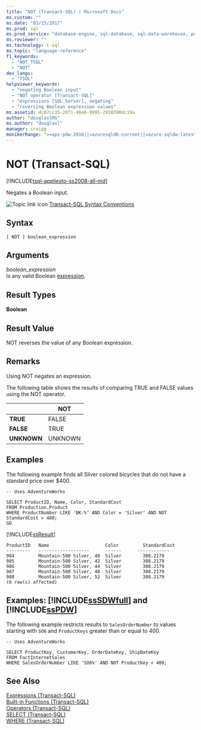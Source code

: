 ```yaml
---
title: "NOT (Transact-SQL) | Microsoft Docs"
ms.custom: ""
ms.date: "03/15/2017"
ms.prod: sql
ms.prod_service: "database-engine, sql-database, sql-data-warehouse, pdw"
ms.reviewer: ""
ms.technology: t-sql
ms.topic: "language-reference"
f1_keywords: 
  - "NOT_TSQL"
  - "NOT"
dev_langs: 
  - "TSQL"
helpviewer_keywords: 
  - "negating Boolean input"
  - "NOT operator [Transact-SQL]"
  - "expressions [SQL Server], negating"
  - "reversing Boolean expression values"
ms.assetid: dc07cc35-20f1-46e6-9995-2938390dc19a
author: "douglaslMS"
ms.author: "douglasl"
manager: craigg
monikerRange: ">=aps-pdw-2016||=azuresqldb-current||=azure-sqldw-latest||>=sql-server-2016||=sqlallproducts-allversions||>=sql-server-linux-2017||=azuresqldb-mi-current"
---
```

# NOT (Transact-SQL)
[!INCLUDE[tsql-appliesto-ss2008-all-md](../../includes/tsql-appliesto-ss2008-all-md.md)]

  Negates a Boolean input.  
  
 ![Topic link icon](../../database-engine/configure-windows/media/topic-link.gif "Topic link icon") [Transact-SQL Syntax Conventions](../../t-sql/language-elements/transact-sql-syntax-conventions-transact-sql.md)  
  
## Syntax  
  
```  
[ NOT ] boolean_expression  
```  
  
## Arguments  
 *boolean_expression*  
 Is any valid Boolean [expression](../../t-sql/language-elements/expressions-transact-sql.md).  
  
## Result Types  
 **Boolean**  
  
## Result Value  
 NOT reverses the value of any Boolean expression.  
  
## Remarks  
 Using NOT negates an expression.  
  
 The following table shows the results of comparing TRUE and FALSE values using the NOT operator.  
  
||NOT|  
|------|---------|  
|**TRUE**|FALSE|  
|**FALSE**|TRUE|  
|**UNKNOWN**|UNKNOWN|  
  
## Examples  
 The following example finds all Silver colored bicycles that do not have a standard price over $400.  
  
```  
-- Uses AdventureWorks  
  
SELECT ProductID, Name, Color, StandardCost  
FROM Production.Product  
WHERE ProductNumber LIKE 'BK-%' AND Color = 'Silver' AND NOT StandardCost > 400;  
GO  
```  
  
 [!INCLUDE[ssResult](../../includes/ssresult-md.md)]  
  
 ```
 ProductID   Name                     Color         StandardCost
 ---------   -------------------      ------      ------------
 984         Mountain-500 Silver, 40  Silver        308.2179
 985         Mountain-500 Silver, 42  Silver        308.2179
 986         Mountain-500 Silver, 44  Silver        308.2179
 987         Mountain-500 Silver, 48  Silver        308.2179
 988         Mountain-500 Silver, 52  Silver        308.2179
 (6 row(s) affected)
 ```  
  
## Examples: [!INCLUDE[ssSDWfull](../../includes/sssdwfull-md.md)] and [!INCLUDE[ssPDW](../../includes/sspdw-md.md)]  
 The following example restricts results to `SalesOrderNumber` to values starting with `SO6` and `ProductKeys` greater than or equal to 400.  
  
```  
-- Uses AdventureWorks  
  
SELECT ProductKey, CustomerKey, OrderDateKey, ShipDateKey  
FROM FactInternetSales  
WHERE SalesOrderNumber LIKE 'SO6%' AND NOT ProductKey < 400;  
```  
  
## See Also  
 [Expressions &#40;Transact-SQL&#41;](../../t-sql/language-elements/expressions-transact-sql.md)   
 [Built-in Functions &#40;Transact-SQL&#41;](~/t-sql/functions/functions.md)   
 [Operators &#40;Transact-SQL&#41;](../../t-sql/language-elements/operators-transact-sql.md)   
 [SELECT &#40;Transact-SQL&#41;](../../t-sql/queries/select-transact-sql.md)   
 [WHERE &#40;Transact-SQL&#41;](../../t-sql/queries/where-transact-sql.md)  
  
  


